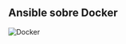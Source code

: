 ##  Ansible sobre Docker

![Docker](http://cdn2.hubspot.net/hub/330046/file-598497513-png/blog/ansible_docker_blog.png?t=1427998250075)
